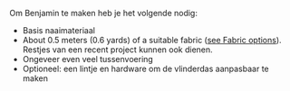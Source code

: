Om Benjamin te maken heb je het volgende nodig:

- Basis naaimateriaal
- About 0.5 meters (0.6 yards) of a suitable fabric ([see Fabric options](/docs/patterns/benjamin/fabric/)). Restjes van een recent project kunnen ook dienen.
- Ongeveer even veel tussenvoering
- Optioneel: een lintje en hardware om de vlinderdas aanpasbaar te maken
